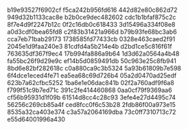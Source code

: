 b19e93527f6902cf
f5ca242b956fd616
442d82e80c862d72
949d32b1133cac8e
b2b0ce9dec482602
cdc1b1bfaf875c2c
8f7e4d9f2247b12c
0f2c16db0c618433
3d15496a334f08e8
a0d3cdf0bea65fd8
c2f83b31421a966d
b79b93fe68bc3ab6
cca7eb71bab29173
1738585fd77433cb
0328e463caed2f91
2045e1d9faa240e3
81cdfd4a5b214e4b
d2bd1ce5c816f61f
763635df367f9ec4
17b994fa886a9b64
1d3d62a0564a4b48
fa55bc26f9d29e9c
ef14b5d0859491db
50c963e25c8fb941
8bd6e82bf282618c
c0a880ca9c3b5324
5a93b61809b7e598
6f4dce1eced4fe71
ea5ea68c69d726b4
05a2d0470ad25edf
623b7a62cfbc5252
1ba6e1e06dac841b
02f2a760adf9f6a8
f799f51c9b7ed71c
391c2fe414460868
0aa0cf79f9369aa6
cf56b95931d1f09b
61514d8cc4c28c93
3efe4e27d4495c74
56256c269cb85a4f
ced8fcc0f6c53b28
2fdb86f00a973e15
8535a32ca403e374
c3a57a2064169dba
73c0ff7310713c72
e55d64001996a430
